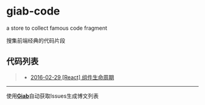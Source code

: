 # giab-code
a store to collect famous code fragment

搜集前端经典的代码片段

## 代码列表

<!--giab:issue_list_start-->

> * [2016-02-29  [React] 组件生命周期](https://github.com/simongfxu/giab-code/issues/1)

<!--giab:issue_list_end-->

--------
使用[**Giab**](https://github.com/simongfxu/giab)自动获取Issues生成博文列表
